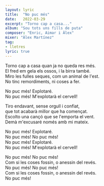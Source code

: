 ```yaml
---
layout: lyric
title:  "No puc més"
date:   2022-03-29
excerpt: "Torno cap a casa..."
album: "Sou tots uns fills de puta"
composer: "Enric, Aimar i Àlex"
mixer: "Àlex Martínez"
tag:
- lletres
lyric: true
---
```


Torno cap a casa quan ja no queda res més.<br>
El fred em gela els ossos, i la birra també.<br>
Miro les fulles seques, com un animal de l'est.<br>
No tinc remordiments, ni coses a fer.

No puc més! Explotaré.<br>
No puc més! M'explotarà el cervell!

Tiro endavant, sense orgull i confiat,<br>
que tot acabarà millor que ha començat.<br>
Escolto una cançó que se l'emporta el vent.<br>
Demà m'excusaré només amb mi mateix.

No puc més! Explotaré.<br>
No puc més! No puc més!<br>
No puc més! Explotaré.<br>
No puc més! M'explotarà el cervell!

No puc més! No puc més!<br>
Com si les coses fossin, o anessin del revés.<br>
No puc més! No puc més!<br>
Com si les coses fossin, o anessin del revés.<br>
No puc més!